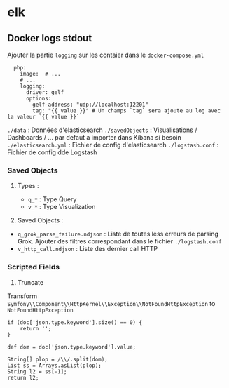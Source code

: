 # elk

## Docker logs stdout

Ajouter la partie `logging` sur les contaier dans le `docker-compose.yml`

```
  php:
    image:  # ...
    # ...
    logging:
      driver: gelf
      options:
        gelf-address: "udp://localhost:12201"
        tag: "{{ value }}" # Un champs `tag` sera ajoute au log avec la valeur `{{ value }}`
```	

`./data` : Données d'elasticsearch
`./savedObjects` : Visualisations / Dashboards / ... par defaut a importer dans Kibana si besoin
`./elasticsearch.yml` : Fichier de config d'elasticsearch
`./logstash.conf` : Fichier de config dde Logstash

### Saved Objects

1. Types :
	- `q_*` : Type Query
	- `v_*` : Type Visualization

2. Saved Objects :

- `q_grok_parse_failure.ndjson` : Liste de toutes less erreurs de parsing Grok. Ajouter des filtres correspondant dans le fichier `./logstash.conf`
- `v_http_call.ndjson` : Liste des dernier call HTTP

### Scripted Fields

1. Truncate

Transform `Symfony\\Component\\HttpKernel\\Exception\\NotFoundHttpException` to `NotFoundHttpException`

```
if (doc['json.type.keyword'].size() == 0) {
    return '';    
}

def dom = doc['json.type.keyword'].value;

String[] plop = /\\/.split(dom);
List ss = Arrays.asList(plop);
String l2 = ss[-1];
return l2;
```